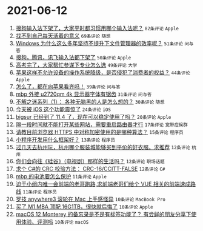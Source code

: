 # 2021-06-12

1. [搜狗输入法下架了，大家平时都习惯用哪个输入法呢？](https://www.v2ex.com/t/783039) `82条评论` `Apple`
1. [找不到自己每天活着的意义](https://www.v2ex.com/t/783089) `69条评论` `随想`
1. [Windows 为什么这么多年坚持不提升下文件管理器的效率呢？](https://www.v2ex.com/t/783038) `51条评论` `问与答`
1. [搜狗，腾讯，讯飞输入法都下架了](https://www.v2ex.com/t/783055) `50条评论` `Apple`
1. [高考完了，大家帮忙参谋下专业怎么选](https://www.v2ex.com/t/783083) `49条评论` `大学`
1. [苹果这样不允许设备的操作系统降级，是否侵犯了消费者的权益？](https://www.v2ex.com/t/783073) `44条评论` `Apple`
1. [怎么了，都在向苹果看齐吗！](https://www.v2ex.com/t/783051) `39条评论` `问与答`
1. [mbp 外接 u2720qm 4k 显示器字体有锯齿](https://www.v2ex.com/t/783056) `31条评论` `问与答`
1. [不解之迷系列（1）： 各种无脑黑的人是怎么想的？](https://www.v2ex.com/t/783105) `30条评论` `随想`
1. [今天被 iOS 这个功能震惊了](https://www.v2ex.com/t/783078) `24条评论` `iOS`
1. [bigsur 已经到了 11.4 了，现在可以稳定使用了吗？](https://www.v2ex.com/t/783100) `20条评论` `Apple`
1. [隔一段时间就不能打开某些网站，需要重启路由器才行](https://www.v2ex.com/t/783095) `17条评论` `宽带症候群`
1. [请教目前浏览器 HTTPS 中对称加密使用的是哪种算法？](https://www.v2ex.com/t/783059) `15条评论` `程序员`
1. [小程序开发用什么框架好？](https://www.v2ex.com/t/783101) `13条评论` `程序员`
1. [过几天去杭州玩，杭州哪个服装城能够买到平价的好衣服。求推荐](https://www.v2ex.com/t/783082) `12条评论` `杭州`
1. [你们会向往《硅谷》（电视剧）那样的生活吗？](https://www.v2ex.com/t/783057) `12条评论` `职场话题`
1. [求个 C#的 CRC 校验方法： CRC-16/CCITT-FALSE](https://www.v2ex.com/t/783047) `12条评论` `C#`
1. [mbp 的电池要怎么保护](https://www.v2ex.com/t/783125) `11条评论` `Apple`
1. [迫于小组内唯一会前端的老哥跑路,求前端老哥们给个 VUE 相关的前端速成路线](https://www.v2ex.com/t/783104) `11条评论` `程序员`
1. [罗技 anywhere3 滚轮在 Mac 上手感怪异](https://www.v2ex.com/t/783114) `10条评论` `MacBook Pro`
1. [买了 M1 MBA 顶配 16G1TB，很快就后悔了](https://www.v2ex.com/t/783112) `10条评论` `Apple`
1. [macOS 12 Monterey 的备忘录是不是有标签功能了？ 有尝鲜的朋友分享下使用体验、评测吗](https://www.v2ex.com/t/783080) `10条评论` `macOS`
